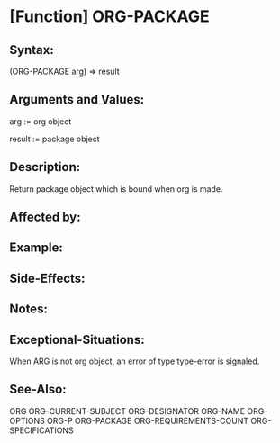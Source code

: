 # [Function] ORG-PACKAGE

## Syntax:

(ORG-PACKAGE arg) => result

## Arguments and Values:

arg := org object

result := package object

## Description:
Return package object which is bound when org is made.

## Affected by:

## Example:

## Side-Effects:

## Notes:

## Exceptional-Situations:
When ARG is not org object, an error of type type-error is signaled.

## See-Also:

ORG
ORG-CURRENT-SUBJECT
ORG-DESIGNATOR
ORG-NAME
ORG-OPTIONS
ORG-P
ORG-PACKAGE
ORG-REQUIREMENTS-COUNT
ORG-SPECIFICATIONS
